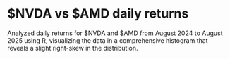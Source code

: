 # $NVDA vs $AMD daily returns
Analyzed daily returns for $NVDA and $AMD from August 2024 to August 2025 using R, visualizing the data in a comprehensive histogram that reveals a slight right-skew in the distribution.
